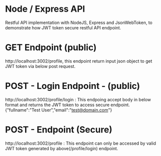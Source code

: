 # Node / Express API
Restful API implementation with NodeJS, Express and JsonWebToken, to demonstrate how JWT token secure restful API endpoint.

# GET Endpoint (public)
http://localhost:3002/profile, this endpoint return input json object to get JWT token via below post request.

# POST - Login Endpoint - (public)
http://localhost:3002/profile/login : This endpoing accept body in below format and returns the JWT token to access secure endpoint.
{"fullname":"Test User","email":"test@domain.com"} 

# POST - Endpoint (Secure)
http://localhost:3002/profile : This endpoint can only be accessed by valid JWT token generated by above(/profile/login) endpoint.
